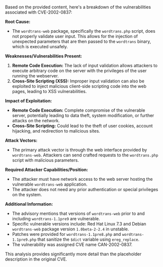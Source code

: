 Based on the provided content, here's a breakdown of the vulnerabilities associated with CVE-2002-0837:

**Root Cause:**

*   The `wordtrans-web` package, specifically the `wordtrans.php` script, does not properly validate user input. This allows for the injection of unexpected parameters that are then passed to the `wordtrans` binary, which is executed unsafely.

**Weaknesses/Vulnerabilities Present:**

1.  **Remote Code Execution:** The lack of input validation allows attackers to execute arbitrary code on the server with the privileges of the user running the webserver.
2.  **Cross-Site Scripting (XSS):** Improper input validation can also be exploited to inject malicious client-side scripting code into the web pages, leading to XSS vulnerabilities.

**Impact of Exploitation:**

*   **Remote Code Execution:** Complete compromise of the vulnerable server, potentially leading to data theft, system modification, or further attacks on the network.
*   **Cross-Site Scripting:** Could lead to the theft of user cookies, account hijacking, and redirection to malicious sites.

**Attack Vectors:**

*   The primary attack vector is through the web interface provided by `wordtrans-web`. Attackers can send crafted requests to the `wordtrans.php` script with malicious parameters.

**Required Attacker Capabilities/Position:**

*   The attacker must have network access to the web server hosting the vulnerable `wordtrans-web` application.
*   The attacker does not need any prior authentication or special privileges on the system.

**Additional Information:**

*   The advisory mentions that versions of `wordtrans-web` prior to and including `wordtrans-1.1pre9` are vulnerable.
*   Specific vulnerable versions include: Red Hat Linux 7.3 and Debian `wordtrans-web` package version `1.0beta-2-2.4` in unstable.
*   Patches were provided for `wordtrans-1.1pre8.php` and `wordtrans-1.1pre9.php` that sanitize the `$dict` variable using `ereg_replace`.
*   The vulnerability was assigned CVE name CAN-2002-0837.

This analysis provides significantly more detail than the placeholder description in the original CVE.